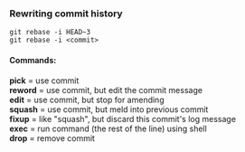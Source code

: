 ### Rewriting commit history

`git rebase -i HEAD~3`  
`git rebase -i <commit>`

#### Commands:  
__pick__ = use commit  
__reword__ = use commit, but edit the commit message  
__edit__ = use commit, but stop for amending  
__squash__ = use commit, but meld into previous commit  
__fixup__ = like "squash", but discard this commit's log message  
__exec__ = run command (the rest of the line) using shell  
__drop__ = remove commit  
